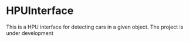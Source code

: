 # HPUInterface
This is a HPU interface for detecting cars in a given object. The project is under development
